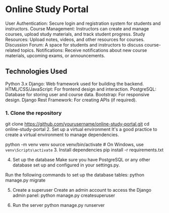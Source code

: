 # Online Study Portal

User Authentication: Secure login and registration system for students and instructors.
Course Management:   Instructors can create and manage courses, upload study materials, and track student progress.
Study Resources:     Upload notes, videos, and other resources for courses.
Discussion Forum:    A space for students and instructors to discuss course-related topics.
Notifications:       Receive notifications about new course materials, upcoming exams, or announcements.

## Technologies Used

Python 3.x
Django: Web framework used for building the backend.
HTML/CSS/JavaScript: For frontend design and interaction.
PostgreSQL: Database for storing user and course data.
Bootstrap: For responsive design.
Django Rest Framework: For creating APIs (if required).



### 1. Clone the repository


git clone https://github.com/yourusername/online-study-portal.git
cd online-study-portal
2. Set up a virtual environment
It's a good practice to create a virtual environment to manage dependencies.


python -m venv venv
source venv/bin/activate  # On Windows, use `venv\Scripts\activate`
3. Install dependencies
pip install -r requirements.txt

4. Set up the database
Make sure you have PostgreSQL or any other database set up and configured in your settings.py.

Run the following commands to set up the database tables:
python manage.py migrate

5. Create a superuser
Create an admin account to access the Django admin panel:
python manage.py createsuperuser

6. Run the server
python manage.py runserver
